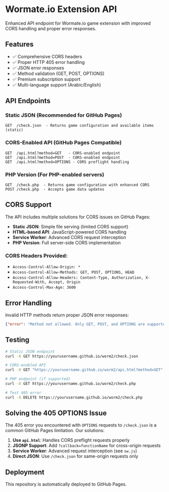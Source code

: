 # Wormate.io Extension API

Enhanced API endpoint for Wormate.io game extension with improved CORS handling and proper error responses.

## Features

- ✅ Comprehensive CORS headers
- ✅ Proper HTTP 405 error handling  
- ✅ JSON error responses
- ✅ Method validation (GET, POST, OPTIONS)
- ✅ Premium subscription support
- ✅ Multi-language support (Arabic/English)

## API Endpoints

### Static JSON (Recommended for GitHub Pages)
```
GET  /check.json  - Returns game configuration and available items (static)
```

### CORS-Enabled API (GitHub Pages Compatible)
```
GET  /api.html?method=GET   - CORS-enabled endpoint
GET  /api.html?method=POST  - CORS-enabled endpoint  
GET  /api.html?method=OPTIONS - CORS preflight handling
```

### PHP Version (For PHP-enabled servers)
```
GET  /check.php  - Returns game configuration with enhanced CORS
POST /check.php  - Accepts game data updates
```

## CORS Support

The API includes multiple solutions for CORS issues on GitHub Pages:

- **Static JSON**: Simple file serving (limited CORS support)
- **HTML-based API**: JavaScript-powered CORS handling  
- **Service Worker**: Advanced CORS request interception
- **PHP Version**: Full server-side CORS implementation

### CORS Headers Provided:
- `Access-Control-Allow-Origin: *`
- `Access-Control-Allow-Methods: GET, POST, OPTIONS, HEAD`
- `Access-Control-Allow-Headers: Content-Type, Authorization, X-Requested-With, Accept, Origin`
- `Access-Control-Max-Age: 3600`

## Error Handling

Invalid HTTP methods return proper JSON error responses:

```json
{"error": "Method not allowed. Only GET, POST, and OPTIONS are supported."}
```

## Testing

```bash
# Static JSON endpoint
curl -X GET https://yourusername.github.io/worm2/check.json

# CORS-enabled API
curl -X GET "https://yourusername.github.io/worm2/api.html?method=GET"

# PHP endpoint (if supported)
curl -X GET https://yourusername.github.io/worm2/check.php

# Test 405 error
curl -X DELETE https://yourusername.github.io/worm2/check.php
```

## Solving the 405 OPTIONS Issue

The 405 error you encountered with `OPTIONS` requests to `/check.json` is a common GitHub Pages limitation. Our solutions:

1. **Use `api.html`**: Handles CORS preflight requests properly
2. **JSONP Support**: Add `?callback=functionName` for cross-origin requests  
3. **Service Worker**: Advanced request interception (see `sw.js`)
4. **Direct JSON**: Use `/check.json` for same-origin requests only

## Deployment

This repository is automatically deployed to GitHub Pages.
